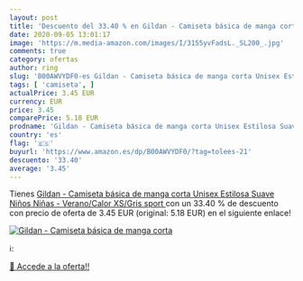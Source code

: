 ```yaml
---
layout: post
title: 'Descuento del 33.40 % en Gildan - Camiseta básica de manga corta '
date: 2020-09-05 13:01:17
image: 'https://m.media-amazon.com/images/I/3155yvFadsL._SL200_.jpg'
comments: true
category: ofertas
author: ring
slug: 'B00AWVYDF0-es Gildan - Camiseta básica de manga corta Unisex Estilosa...'
tags: [ 'camiseta', ]
actualPrice: 3.45 EUR
currency: EUR
price: 3.45
comparePrice: 5.18 EUR
prodname: 'Gildan - Camiseta básica de manga corta Unisex Estilosa Suave Niños Niñas - Verano/Calor  XS/Gris sport '
country: 'es'
flag: '🇪🇸'
buyurl: 'https://www.amazon.es/dp/B00AWVYDF0/?tag=tolees-21'
descuento: '33.40'
average: '3.45'
---
```


Tienes [Gildan - Camiseta básica de manga corta Unisex Estilosa Suave Niños Niñas - Verano/Calor  XS/Gris sport ](https://www.amazon.es/dp/B00AWVYDF0/?tag=tolees-21) con un 33.40 % de descuento con precio de oferta de 3.45 EUR (original: 5.18 EUR) en el siguiente enlace!

[![Gildan - Camiseta básica de manga corta ](https://m.media-amazon.com/images/I/3155yvFadsL._SL200_.jpg)](https://www.amazon.es/dp/B00AWVYDF0/?tag=tolees-21)

ℹ️:


[🛒 Accede a la oferta!!](https://www.amazon.es/dp/B00AWVYDF0/?tag=tolees-21)

